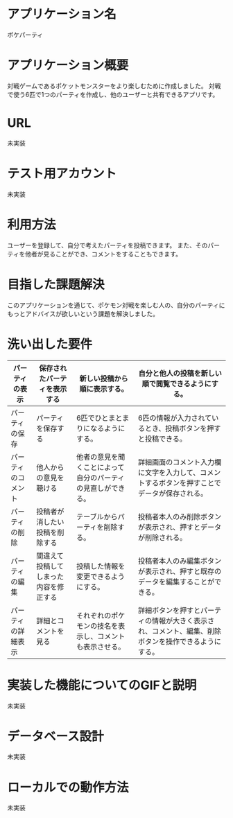 # アプリケーション名

ポケパーティ

# アプリケーション概要

対戦ゲームであるポケットモンスターをより楽しむために作成しました。
対戦で使う6匹で1つのパーティを作成し、他のユーザーと共有できるアプリです。

# URL

未実装

# テスト用アカウント

未実装

# 利用方法

ユーザーを登録して、自分で考えたパーティを投稿できます。
また、そのパーティを他者が見ることができ、コメントをすることもできます。

# 目指した課題解決

このアプリケーションを通じて、ポケモン対戦を楽しむ人の、自分のパーティにもっとアドバイスが欲しいという課題を解決しました。

# 洗い出した要件

|  パーティの表示 | 保存されたパーティを表示する | 新しい投稿から順に表示する。 | 自分と他人の投稿を新しい順で閲覧できるようにする。 |
| --- | --- | --- | --- |
|  パーティの保存 | パーティを保存する | 6匹でひとまとまりになるようにする。 | 6匹の情報が入力されているとき、投稿ボタンを押すと投稿できる。 |
|  パーティのコメント | 他人からの意見を聴ける | 他者の意見を聞くことによって自分のパーティの見直しができる。 | 詳細画面のコメント入力欄に文字を入力して、コメントするボタンを押すことでデータが保存される。 |
|  パーティの削除 | 投稿者が消したい投稿を削除する | テーブルからパーティを削除する。 | 投稿者本人のみ削除ボタンが表示され、押すとデータが削除される。 |
|  パーティの編集 | 間違えて投稿してしまった内容を修正する | 投稿した情報を変更できるようにする。 | 投稿者本人のみ編集ボタンが表示され、押すと既存のデータを編集することができる。 |
|  パーティの詳細表示 | 詳細とコメントを見る | それぞれのポケモンの技名を表示し、コメントも表示させる。 | 詳細ボタンを押すとパーティの情報が大きく表示され、コメント、編集、削除ボタンを操作できるようにする。 |

# 実装した機能についてのGIFと説明

未実装

# データベース設計

未実装

# ローカルでの動作方法

未実装

